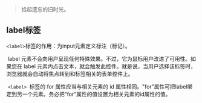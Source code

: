 > 拾起遗忘的旧时光。

## label标签

​	`<label>`标签的作用：为input元素定义标注（标记）。

​	label 元素不会向用户呈现任何特殊效果。不过，它为鼠标用户改进了可用性。如果您在 label 元素内点击文本，就会触发此控件。就是说，当用户选择该标签时，浏览器就会自动将焦点转到和标签相关的表单控件上。

​	`<label> `标签的 for 属性应当与相关元素的 id 属性相同。"for"属性可把label绑定到另一个元素。务必把“for”属性的值设置为相关元素的id属性的值。